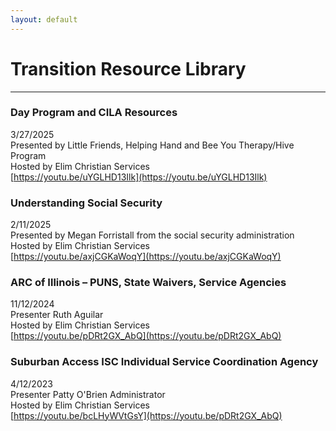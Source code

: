 ```yaml
---
layout: default
---
```


<style>
img {
    float:center;
    width:250 px;
    object-fit:contain;
}
</style>
# Transition Resource Library
---
### Day Program and CILA Resources
3/27/2025 <br>
Presented by Little Friends, Helping Hand and Bee You Therapy/Hive Program  <br>
Hosted by Elim Christian Services <br>
[https://youtu.be/uYGLHD13Ilk](https://youtu.be/uYGLHD13Ilk) <br>
### Understanding Social Security
2/11/2025 <br>
Presented by Megan Forristall from the social security administration <br>
Hosted by Elim Christian Services  <br>
[https://youtu.be/axjCGKaWoqY](https://youtu.be/axjCGKaWoqY) <br>
### ARC of Illinois – PUNS, State Waivers, Service Agencies
11/12/2024 <br>
Presenter Ruth Aguilar <br>
Hosted by Elim Christian Services  <br>
[https://youtu.be/pDRt2GX_AbQ](https://youtu.be/pDRt2GX_AbQ) <br>
### Suburban Access ISC Individual Service Coordination Agency
4/12/2023 <br>
Presenter Patty O'Brien Administrator <br>
Hosted by Elim Christian Services  <br>
[https://youtu.be/bcLHyWVtGsY](https://youtu.be/pDRt2GX_AbQ) <br>








